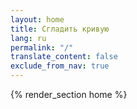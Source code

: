 ```yaml
---
layout: home
title: Сгладить кривую
lang: ru
permalink: "/"
translate_content: false
exclude_from_nav: true
---
```



{% render_section home %}

